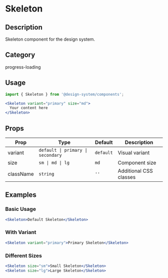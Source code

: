 # Skeleton

## Description
Skeleton component for the design system.

## Category
progress-loading

## Usage

```jsx
import { Skeleton } from '@design-system/components';

<Skeleton variant="primary" size="md">
  Your content here
</Skeleton>
```

## Props

| Prop | Type | Default | Description |
|------|------|---------|-------------|
| variant | `default \| primary \| secondary` | `default` | Visual variant |
| size | `sm \| md \| lg` | `md` | Component size |
| className | `string` | `''` | Additional CSS classes |

## Examples

### Basic Usage
```jsx
<Skeleton>Default Skeleton</Skeleton>
```

### With Variant
```jsx
<Skeleton variant="primary">Primary Skeleton</Skeleton>
```

### Different Sizes
```jsx
<Skeleton size="sm">Small Skeleton</Skeleton>
<Skeleton size="lg">Large Skeleton</Skeleton>
```
